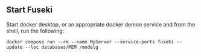 ## Start Fuseki

Start docker desktop, or an appropriate docker demon service and from the shell, run the following:

```docker compose run --rm --name MyServer --service-ports fuseki --update --loc databases/MEM /modelg```

